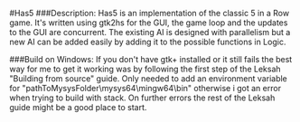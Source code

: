 #Has5
###Description:
Has5 is an implementation of the classic 5 in a Row game. It's written using gtk2hs for the GUI, the game loop and the updates to the GUI are concurrent. The existing AI is designed with parallelism but a new AI can be added easily by adding it to the possible functions in Logic. 

###Build on Windows:
If you don't have gtk+ installed or it still fails the best way for me to get it working was by following the first step of the Leksah "Building from source" guide.
Only needed to add an environment variable for "pathToMysysFolder\mysys64\mingw64\bin" otherwise i got an error when trying to build with stack.
On further errors the rest of the Leksah guide might be a good place to start.